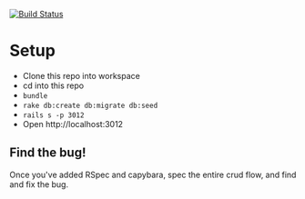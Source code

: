 [![Build Status](https://travis-ci.org/roryg11/rails-practice-add-rspec.svg)](https://travis-ci.org/roryg11/rails-practice-add-rspec)

# Setup

* Clone this repo into workspace
* cd into this repo
* `bundle`
* `rake db:create db:migrate db:seed`
* `rails s -p 3012`
* Open http://localhost:3012

## Find the bug!

Once you've added RSpec and capybara, spec the entire crud flow, and find and fix the bug.
